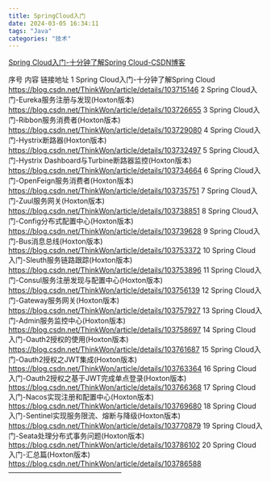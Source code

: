 ```yaml
---
title: SpringCloud入门
date: 2024-03-05 16:34:11
tags: "Java"
categories: "技术"
---
```


[Spring Cloud入门-十分钟了解Spring Cloud-CSDN博客](https://blog.csdn.net/ThinkWon/article/details/103715146)

序号    内容    链接地址
1    Spring Cloud入门-十分钟了解Spring Cloud    https://blog.csdn.net/ThinkWon/article/details/103715146
2    Spring Cloud入门-Eureka服务注册与发现(Hoxton版本)    https://blog.csdn.net/ThinkWon/article/details/103726655
3    Spring Cloud入门-Ribbon服务消费者(Hoxton版本)    https://blog.csdn.net/ThinkWon/article/details/103729080
4    Spring Cloud入门-Hystrix断路器(Hoxton版本)    https://blog.csdn.net/ThinkWon/article/details/103732497
5    Spring Cloud入门-Hystrix Dashboard与Turbine断路器监控(Hoxton版本)    https://blog.csdn.net/ThinkWon/article/details/103734664
6    Spring Cloud入门-OpenFeign服务消费者(Hoxton版本)    https://blog.csdn.net/ThinkWon/article/details/103735751
7    Spring Cloud入门-Zuul服务网关(Hoxton版本)    https://blog.csdn.net/ThinkWon/article/details/103738851
8    Spring Cloud入门-Config分布式配置中心(Hoxton版本)    https://blog.csdn.net/ThinkWon/article/details/103739628
9    Spring Cloud入门-Bus消息总线(Hoxton版本)    https://blog.csdn.net/ThinkWon/article/details/103753372
10    Spring Cloud入门-Sleuth服务链路跟踪(Hoxton版本)    https://blog.csdn.net/ThinkWon/article/details/103753896
11    Spring Cloud入门-Consul服务注册发现与配置中心(Hoxton版本)    https://blog.csdn.net/ThinkWon/article/details/103756139
12    Spring Cloud入门-Gateway服务网关(Hoxton版本)    https://blog.csdn.net/ThinkWon/article/details/103757927
13    Spring Cloud入门-Admin服务监控中心(Hoxton版本)    https://blog.csdn.net/ThinkWon/article/details/103758697
14    Spring Cloud入门-Oauth2授权的使用(Hoxton版本)    https://blog.csdn.net/ThinkWon/article/details/103761687
15    Spring Cloud入门-Oauth2授权之JWT集成(Hoxton版本)    https://blog.csdn.net/ThinkWon/article/details/103763364
16    Spring Cloud入门-Oauth2授权之基于JWT完成单点登录(Hoxton版本)    https://blog.csdn.net/ThinkWon/article/details/103766368
17    Spring Cloud入门-Nacos实现注册和配置中心(Hoxton版本)    https://blog.csdn.net/ThinkWon/article/details/103769680
18    Spring Cloud入门-Sentinel实现服务限流、熔断与降级(Hoxton版本)    https://blog.csdn.net/ThinkWon/article/details/103770879
19    Spring Cloud入门-Seata处理分布式事务问题(Hoxton版本)    https://blog.csdn.net/ThinkWon/article/details/103786102
20    Spring Cloud入门-汇总篇(Hoxton版本)    https://blog.csdn.net/ThinkWon/article/details/103786588
————————————————
